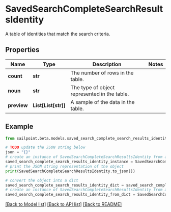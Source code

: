 # SavedSearchCompleteSearchResultsIdentity

A table of identities that match the search criteria.

## Properties

Name | Type | Description | Notes
------------ | ------------- | ------------- | -------------
**count** | **str** | The number of rows in the table. | 
**noun** | **str** | The type of object represented in the table. | 
**preview** | **List[List[str]]** | A sample of the data in the table. | 

## Example

```python
from sailpoint.beta.models.saved_search_complete_search_results_identity import SavedSearchCompleteSearchResultsIdentity

# TODO update the JSON string below
json = "{}"
# create an instance of SavedSearchCompleteSearchResultsIdentity from a JSON string
saved_search_complete_search_results_identity_instance = SavedSearchCompleteSearchResultsIdentity.from_json(json)
# print the JSON string representation of the object
print(SavedSearchCompleteSearchResultsIdentity.to_json())

# convert the object into a dict
saved_search_complete_search_results_identity_dict = saved_search_complete_search_results_identity_instance.to_dict()
# create an instance of SavedSearchCompleteSearchResultsIdentity from a dict
saved_search_complete_search_results_identity_from_dict = SavedSearchCompleteSearchResultsIdentity.from_dict(saved_search_complete_search_results_identity_dict)
```
[[Back to Model list]](../README.md#documentation-for-models) [[Back to API list]](../README.md#documentation-for-api-endpoints) [[Back to README]](../README.md)


